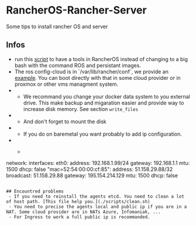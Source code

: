 # RancherOS-Rancher-Server
Some tips to install rancher OS and server
## Infos
 - run this [script](./runDockerTools.sh) to have a tools in RancherOS instead of changing to a big bash with the command ROS and persistant images.
 - The ros config-cloud is in ´/var/lib/rancher/conf´, we provide an [example](./example/cloud-config.yml). You can boot directly with that in some cloud provider or in proxmox or other vms managment system. 
 - - We recommand you change your docker data system to you external drive. This make backup and migaration easier and provide way to increase disk memory. See section `write_files`
 - - And don't forget to mount the disk
 - - If you do on baremetal you want probably to add ip configuration.
 - - ```
network:
    interfaces:
      eth0:
        address: 192.168.1.99/24
        gateway: 192.168.1.1
        mtu: 1500
        dhcp: false
      "mac=52:54:00:00:cf:85":
        address: 51.158.29.88/32
        broadcast: 51.158.29.88
        gateway: 195.154.214.129
        mtu: 1500
        dhcp: false
```

## Encountred problems
 - If you need to reinstall the agents etcd. You need to clean a lot of host path. [This file help you.](./scripts/clean.sh)
 - You need to precise the agents local and public ip if you are in a NAT. Some cloud provider are in NATs Azure, Infomaniak, ...
 - For Ingress to work a full public ip is recommanded.
